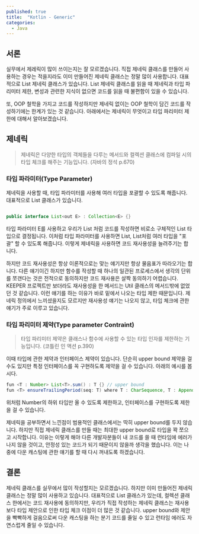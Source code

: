 ```yaml
---
published: true
title:  "Kotlin - Generic"
categories:
  - Java
---
```


## 서론

실무에서 제레릭이 많이 쓰이는지는 잘 모르겠습니다. 직접 제네릭 클래스를 만들어 사용하는 경우는 적을지라도 이미 만들어진 제네릭 클래스는 정말 많이 사용합니다. 대표적으로 List 제네릭 클래스가 있습니다. List 제네릭 클래스를 읽을 때 제네릭과 타입 파리미터 제한, 변성과 관련한 지식이 없으면 코드를 읽을 때 불편함이 있을 수 있습니다.

또, OOP 철학을 가지고 코드를 작성하지만 제네릭 없이는 OOP 철학이 담긴 코드를 작성하기에는 한계가 있는 것 같습니다. 아래에서는 제네릭이 무엇이고 타입 파리미터 제한에 대해서 알아보겠습니다.

## 제네릭

> 제네릭은 다양한 타입의 객체들을 다루는 메서드와 컬렉션 클래스에 컴파일 시의 타입 체크를 해주는 기능입니다. (자바의 정석 p.670)

### 타입 파라미터(Type Parameter)

제네릭을 사용할 때, 타입 파라미터를 사용해 여러 타입을 포괄할 수 있도록 해줍니다. 대표적으로 List 클래스가 있습니다.

~~~java

public interface List<out E> : Collection<E> {}

~~~

타입 파라미터 E를 사용하고 우리가 List<Int> 처럼 코드를 작성하면 비로소 구체적인 List<Int> 타입으로 결정됩니다. 이처럼 타입 파라미터를 사용하면 List<Int>, List<Double>처럼 여러 타입을 "포괄" 할 수 있도록 해줍니다. 이렇게 제네릭을 사용하면 코드 재사용성을 늘려주기는 합니다.

하지만 코드 재사용성은 항상 이론적으로는 맞는 얘기지만 항상 물음표가 따라오기는 합니다. 다른 얘기이긴 하지만 함수를 작성할 때 하나의 일관된 프로세스에서 생각의 단위를 쪼갠다는 것은 전적으로 동의하지만 코드 재사용은 살짝 동의하기 어렵습니다. KEEPER 프로젝트만 보더라도 재사용성을 한 메서드는 Util 클래스의 메서드밖에 없었던 것 같습니다. 이런 얘기를 하는 이유가 바로 밑에서 나오는 타입 제한 때문입니다. 제네릭 정의에서 느끼셨을지도 모르지만 재사용성 얘기는 나오지 않고, 타입 체크에 관한 얘기가 주로 이루고 있습니다.

### 타입 파리미터 제약(Type parameter Contraint)

> 타입 파리미터 제약은 클래스나 함수에 사용할 수 있는 타입 인자를 제한하는 기능입니다. (코틀린 인 액션 p.390)

이때 타입에 관한 제약과 인터페이스 제약이 있습니다. 단순히 upper bound 제약을 걸 수도 있지만 특정 인터페이스를 꼭 구현하도록 제약을 걸 수 있습니다. 아래의 예시를 봅시다.

~~~java
fun <T : Number> List<T>.sum() : T {} // upper bound
fun <T> ensureTrailingPeriod(seq: T) where T : CharSequence, T : Appendable {} // 인터페이스 구현
~~~

위처럼 Number의 하위 타입만 올 수 있도록 제한하고, 인터페이스를 구현하도록 제한을 걸 수 있습니다.

제네릭을 공부하면서 느낀점이 범용적인 클래스에서는 딱히 upper bound를 두지 않습니다. 하지만 직접 제네릭 클래스를 만들 때는 최대한 upper bound로 타입을 꽉 쪼으고 시작합니다. 이유는 이렇게 해야 다른 개발자분들이 내 코드를 쓸 때 런타임에 에러가 나지 않을 것이고, 안정성 있는 코드가 되기 때문이지 않을까 생각을 했습니다. 이는 나중에 다운 캐스팅에 관한 얘기를 할 때 다시 꺼내도록 하겠습니다.

## 결론

제네릭 클래스를 실무에서 많이 작성할지는 모르겠습니다. 하지만 이미 만들어진 제네릭 클래스는 정말 많이 사용하고 있습니다. 대표적으로 List 클래스가 있는데, 컬렉션 클래스 한에서는 코드 재사용에 동의하지만, 우리가 직접 작성하는 제네릭 클래스는 재사용보다 타입 제안으로 인한 타입 체크 이점이 더 많은 것 같습니다. upper bound와 제안을 빡빡하게 걸음으로써 다운 캐스팅을 하는 분기 코드를 줄일 수 있고 런타임 에러도 자연스럽게 줄일 수 있습니다.


